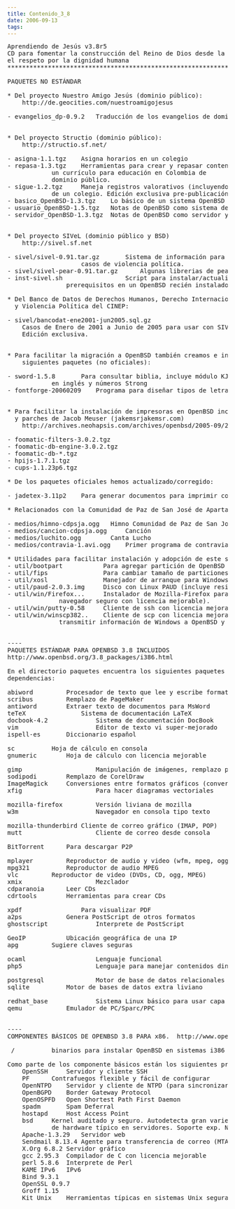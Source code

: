 ```yaml
---
title: Contenido_3_8
date: 2006-09-13
tags:
---
```

<pre>
Aprendiendo de Jesús v3.8r5
CD para fomentar la construcción del Reino de Dios desde la educación y
el respeto por la dignidad humana
******************************************************************************

PAQUETES NO ESTÁNDAR

* Del proyecto Nuestro Amigo Jesús (dominio público):
	http://de.geocities.com/nuestroamigojesus

- evangelios_dp-0.9.2   Traducción de los evangelios de dominio público


* Del proyecto Structio (dominio público):
	http://structio.sf.net/

- asigna-1.1.tgz	Asigna horarios en un colegio
- repasa-1.3.tgz	Herramientas para crear y repasar contenidos. Incluye
			un currículo para educación en Colombia de 
			dominio público.
- sigue-1.2.tgz		Maneja registros valorativos (incluyendo impresión) 
			de un colegio. Edición exclusiva pre-publicación.
- basico_OpenBSD-1.3.tgz	Lo básico de un sistema OpenBSD
- usuario_OpenBSD-1.5.tgz	Notas de OpenBSD como sistema de escritorio
- servidor_OpenBSD-1.3.tgz	Notas de OpenBSD como servidor y contrafuegos


* Del proyecto SIVeL (dominio público y BSD) 
	http://sivel.sf.net

- sivel/sivel-0.91.tar.gz		Sistema de información para registrar
					casos de violencia política.  
- sivel/sivel-pear-0.91.tar.gz		Algunas librerias de pear (pear.php.net)
- inst-sivel.sh             	Script para instalar/actualizar SIVeL y sus
				prerequisitos en un OpenBSD recién instalado.

* Del Banco de Datos de Derechos Humanos, Derecho Internacional Humanitario
  y Violencia Política del CINEP:

- sivel/bancodat-ene2001-jun2005.sql.gz
	Casos de Enero de 2001 a Junio de 2005 para usar con SIVeL.
	Edición exclusiva.


* Para facilitar la migración a OpenBSD también creamos e incluimos los 
	siguientes paquetes (no oficiales):

- sword-1.5.8 		Para consultar biblia, incluye módulo KJV con biblia
			en inglés y números Strong
- fontforge-20060209	Programa para diseñar tipos de letra


* Para facilitar la instalación de impresoras en OpenBSD incluimos portes
  y parches de Jacob Meuser (jakemsrjakemsr.com) 
	http://archives.neohapsis.com/archives/openbsd/2005-09/2220.html

- foomatic-filters-3.0.2.tgz 
- foomatic-db-engine-3.0.2.tgz 
- foomatic-db-*.tgz 
- hpijs-1.7.1.tgz
- cups-1.1.23p6.tgz

* De los paquetes oficiales hemos actualizado/corregido:

- jadetex-3.11p2	Para generar documentos para imprimir con openjade

* Relacionados con la Comunidad de Paz de San José de Apartado:

- medios/himno-cdpsja.ogg 	Himno Comunidad de Paz de San José de Apartado
- medios/cancion-cdpsja.ogg     Canción
- medios/luchito.ogg      	Canta Lucho
- medios/contravia-1.avi.ogg    Primer programa de contravia sobre CDPSJA

* Utilidades para facilitar instalación y adopción de este sistema:
- util/bootpart           Para agregar partición de OpenBSD en Windows NT
- util/fips               Para cambiar tamaño de particiones FAT
- util/xosl               Manejador de arranque para Windows <98
- util/paud-2.0.3.img     Disco con Linux PAUD (incluye resizentfs y parted)
- util/win/Firefox...     Instalador de Mozilla-Firefox para Windows (es un
			  navegador seguro con licencia mejorable).
- util/win/putty-0.58	  Cliente de ssh con licencia mejorable para Windows.
- util/win/winscp382..	  Cliente de scp con licencia mejorable, permite
	 		  transmitir información de Windows a OpenBSD y vicev.


----
PAQUETES ESTÁNDAR PARA OPENBSD 3.8 INCLUIDOS
http://www.openbsd.org/3.8_packages/i386.html

En el directorio paquetes encuentra los siguientes paquetes con sus 
dependencias:

abiword			Procesador de texto que lee y escribe formato MS-Word
scribus			Remplazo de PageMaker
antiword		Extraer texto de documentos para MsWord
teTeX		        Sistema de documentación LaTeX
docbook-4.2             Sistema de documentación DocBook
vim                     Editor de texto vi super-mejorado
ispell-es		Diccionario español

sc			Hoja de cálculo en consola
gnumeric		Hoja de cálculo con licencia mejorable

gimp                    Manipulación de imágenes, remplazo para PhotoShop
sodipodi		Remplazo de CorelDraw
ImageMagick		Conversiones entre formatos gráficos (convert)
xfig                    Para hacer diagramas vectoriales

mozilla-firefox         Versión liviana de mozilla
w3m                     Navegador en consola tipo texto

mozilla-thunderbird	Cliente de correo gráfico (IMAP, POP)
mutt                    Cliente de correo desde consola

BitTorrent		Para descargar P2P

mplayer			Reproductor de audio y video (wfm, mpeg, ogg)
mpg321			Reproductor de audio MPEG
vlc			Reproductor de video (DVDs, CD, ogg, MPEG)
xmix                    Mezclador
cdparanoia		Leer CDs
cdrtools		Herramientas para crear CDs

xpdf		        Para visualizar PDF
a2ps			Genera PostScript de otros formatos
ghostscript             Interprete de PostScript

GeoIP			Ubicación geográfica de una IP
apg			Sugiere claves seguras

ocaml                   Lenguaje funcional
php5                    Lenguaje para manejar contenidos dinámicos en el web

postgresql              Motor de base de datos relacionales
sqlite			Motor de bases de datos extra liviano

redhat_base             Sistema Linux básico para usar capa de emulación Linux
qemu			Emulador de PC/Sparc/PPC


----
COMPONENTES BÁSICOS DE OPENBSD 3.8 PARA x86.  http://www.openbsd.org

 / 			binarios para instalar OpenBSD en sistemas i386

Como parte de los componente básicos están los siguientes programas auditados:
	OpenSSH		Servidor y cliente SSH
	PF		Contrafuegos flexible y fácil de configurar 
	OpenNTPD	Servidor y cliente de NTPD (para sincronizar tiempo)
	OpenBGPD	Border Gateway Protocol
	OpenOSPFD	Open Shortest Path First Daemon
	spadm		Spam Deferral
	hostapd		Host Access Point 
	bsd		Kernel auditado y seguro. Autodetecta gran variedad
			de hardware típico en servidores. Soporte exp. NTFS.
	Apache-1.3.29	Servidor web
	Sendmail 8.13.4	Agente para transferencia de correo (MTA)
	X.Org 6.8.2	Servidor gráfico
	gcc 2.95.3	Compilador de C con licencia mejorable
	perl 5.8.6	Interprete de Perl	
	KAME IPv6 	IPv6
	Bind 9.3.1
	OpenSSL 0.9.7	
	Groff 1.15
	Kit Unix	Herramientas típicas en sistemas Unix seguras
</pre>
